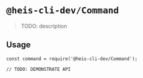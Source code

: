 # `@heis-cli-dev/Command`

> TODO: description

## Usage

```
const command = require('@heis-cli-dev/Command');

// TODO: DEMONSTRATE API
```

